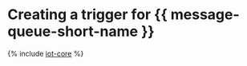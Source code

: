 # Creating a trigger for {{ message-queue-short-name }}

{% include [iot-core](../../../_includes/functions/ymq-trigger-create.md) %}

